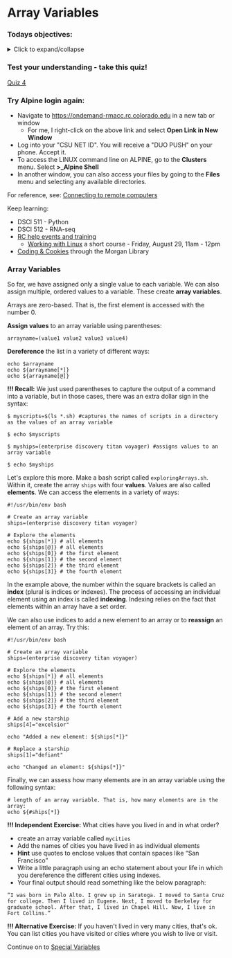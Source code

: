 # Array Variables

### Todays objectives: 

<details>
  <summary>Click to expand/collapse</summary>

- **Vocabulary**
  - Variables
  - Values
  - Variable assignment, reassignment, & dereferencing
  - Integers v. floating point numbers
  - Array variables
  - Array elements
  - Indexing
  - Special variables
  - Hard Coding
  - String
  - String operation
  - Replacement/substitution
  - Sub-setting strings
  - Sub-strings
  - The environment
  - Environmental variables
  - Startup files
  - Control flow

- **Things you should know how to do after this class**
  - Know how to assign and reassign variables
  - Know how to dereference variables to reveal their associated values
  - Know what constitutes an allowed and good sense name for a variable
  - Capture output of a command as a variable
  - Know some basic math operations
  - Know what an array variable is and how to assign values to one
  - Understand the basics of array indexing
  - Know how to enter input into a script by passing argument that can be accessed with a special variable
  - Know how to save output from a script using `>` and `>>`
  - Know a little bit about manipulating string variables
  - Understand that when strings are saved as the values of a variable, they can be manipulated using string operations.
  - Be able to describe the environment. Know that the shell stores information about the environment in environmental variables. Be able to dereference environmental variables on your terminal or within a script
  - Be able to differentiate sequences, conditionals, and loops

- **Commands covered**
  - `; (chaining)`
  - `bash`
  - `echo`
  - `variable=value`
  - `variable=$(command)`
  - `variable=$((math expression))`
  - `$variable`
  - `${variable}`
  - `arrayvariable=(value1 value2 value3)`
  - `${arrayvariable[*]}`
  - `${arrayvariable[@]}`
  - `${arrayvariable[0]}`
  - `${arrayvariable[1]}`
  - `${arrayvariable[#]}`
  - `${#arrayvariable[@]}`
  - `read`
  - `$0`
  - `$1`
  - `$2`
  - `$#`
  - `$@`
  - `$*`
  - String operations:
    - `newvar=${oldvar/a/A}`
    - `newvar=${oldvar//a/A}`
    - `newvar=${oldvar/#To/So}`
    - `newvar=${oldvar/%txt/fastq}`
    - `newvar=${oldvar:3}`
    - `newvar=${oldvar:3:4}`
  - `printenv`
  - `$USER`

</details>

### Test your understanding - take this quiz!

[Quiz 4](https://forms.gle/Yzqwismcg5N1RB136)

### Try Alpine login again:  

- Navigate to https://ondemand-rmacc.rc.colorado.edu in a new tab or window
  - For me, I right-click on the above link and select **Open Link in New Window**
- Log into your "CSU NET ID". You will receive a "DUO PUSH" on your phone. Accept it.
- To access the LINUX command line on ALPINE, go to the **Clusters** menu. Select **>_Alpine Shell**
- In another window, you can also access your files by going to the **Files** menu and selecting any available directories.

For reference, see: [Connecting to remote computers](../../Resources/Connecting_to_remote_computers.md)

Keep learning: 
- DSCI 511 - Python
- DSCI 512 - RNA-seq
- [RC help events and training](https://www.colorado.edu/rc/events)
  - [Working with Linux](https://colorado.libcal.com/calendar/events/linux) a short course - Friday, August 29, 11am - 12pm
- [Coding & Cookies](https://libguides.colostate.edu/coding-cookies/home) through the Morgan Library

### Array Variables

So far, we have assigned only a single value to each variable. We can also assign multiple, ordered values to a variable. These create **array variables**.

Arrays are zero-based. That is, the first element is accessed with the number 0.

**Assign values** to an array variable using parentheses:

```
arrayname=(value1 value2 value3 value4)
```

**Dereference** the list in a variety of different ways:

```
echo $arrayname
echo ${arrayname[*]}
echo ${arrayname[@]}
```

**!!! Recall:** We just used parentheses to capture the output of a command into a variable, but in those cases, there was an extra dollar sign in the syntax: 

```
$ myscripts=$(ls *.sh) #captures the names of scripts in a directory as the values of an array variable
 
$ echo $myscripts
 
$ myships=(enterprise discovery titan voyager) #assigns values to an array variable
 
$ echo $myships
```

Let's explore this more. Make a bash script called `exploringArrays.sh`. Within it, create the array `ships` with four **values**. Values are also called **elements**. We can access the elements in a variety of ways:

```
#!/usr/bin/env bash
 
# Create an array variable
ships=(enterprise discovery titan voyager)
 
# Explore the elements
echo ${ships[*]} # all elements
echo ${ships[@]} # all elements
echo ${ships[0]} # the first element
echo ${ships[1]} # the second element
echo ${ships[2]} # the third element
echo ${ships[3]} # the fourth element
```

In the example above, the number within the square brackets is called an **index** (plural is indices or indexes). The process of accessing an individual element using an index is called **indexing**. Indexing relies on the fact that elements within an array have a set order.

We can also use indices to add a new element to an array or to **reassign** an element of an array. Try this:

```
#!/usr/bin/env bash
 
# Create an array variable
ships=(enterprise discovery titan voyager)
 
# Explore the elements
echo ${ships[*]} # all elements
echo ${ships[@]} # all elements
echo ${ships[0]} # the first element
echo ${ships[1]} # the second element
echo ${ships[2]} # the third element
echo ${ships[3]} # the fourth element
 
# Add a new starship
ships[4]="excelsior"
 
echo "Added a new element: ${ships[*]}"
 
# Replace a starship
ships[1]="defiant"
 
echo "Changed an element: ${ships[*]}"
```

Finally, we can assess how many elements are in an array variable using the following syntax:

```
# length of an array variable. That is, how many elements are in the array:
echo ${#ships[*]}
```

**!!! Independent Exercise:** What cities have you lived in and in what order?

- create an array variable called `mycities`
- Add the names of cities you have lived in as individual elements
- **Hint** use quotes to enclose values that contain spaces like “San Francisco”
- Write a little paragraph using an echo statement about your life in which you dereference the different cities using indexes.
- Your final output should read something like the below paragraph:

`“I was born in Palo Alto. I grew up in Saratoga. I moved to Santa Cruz for college. Then I lived in Eugene. Next, I moved to Berkeley for graduate school. After that, I lived in Chapel Hill. Now, I live in Fort Collins.”`

**!!! Alternative Exercise:** If you haven't lived in very many cities, that's ok. You can list cities you have visited or cities where you wish to live or visit.

Continue on to [Special Variables](3-6_Special_variables_and_IO.md)
